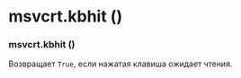 # msvcrt.kbhit \(\)

### msvcrt.kbhit \(\)

Возвращает `True`, если нажатая клавиша ожидает чтения.

